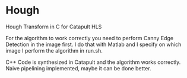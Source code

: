 # Ηough
Hough Transform in C for Catapult HLS

For the algorithm to work correctly you need to perform Canny Edge Detection in the image first. I do that with Matlab and I specify on which image I perform the algorithm in run.sh. 

C++ Code is synthesized in Catapult and the algorithm works correctly. 
Naive pipelining implemented, maybe it can be done better.
